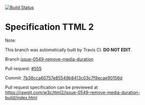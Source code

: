[![Build Status](https://travis-ci.org/w3c/ttml2.svg?branch=issue-0549-remove-media-duration)](https://travis-ci.org/w3c/ttml2)


# Specification TTML 2


Note:


This branch was automatically built by Travis CI. <b>DO NOT EDIT</b>.


 Branch [issue-0549-remove-media-duration](https://github.com/w3c/ttml2/tree/issue-0549-remove-media-duration)


 Pull request: [#555](https://github.com/w3c/ttml2/pull/555)


 Commit: [7b38cca60757e85549b8413c03c7f9ecae90156d](https://github.com/w3c/ttml2/commit/7b38cca60757e85549b8413c03c7f9ecae90156d)

Pull request specification can be previewed at https://rawgit.com/w3c/ttml2/issue-0549-remove-media-duration-build/index.html



